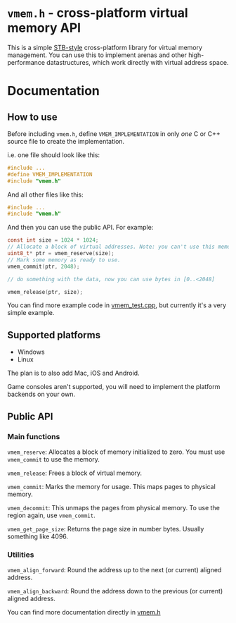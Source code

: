 # `vmem.h` - cross-platform virtual memory API
This is a simple [STB-style](https://github.com/nothings/stb/blob/master/docs/stb_howto.txt) cross-platform library for virtual memory management. You can use this to implement arenas and other high-performance datastructures, which work directly with virtual address space.

# Documentation
## How to use
Before including `vmem.h`, define `VMEM_IMPLEMENTATION` in only *one* C or C++ source file to create the implementation.

i.e. one file should look like this:
```c
#include ...
#define VMEM_IMPLEMENTATION
#include "vmem.h"
```
And all other files like this:
```c
#include ...
#include "vmem.h"
```
And then you can use the public API. For example:
```c
const int size = 1024 * 1024;
// Allocate a block of virtual addresses. Note: you can't use this memory *yet*.
uint8_t* ptr = vmem_reserve(size);
// Mark some memory as ready to use.
vmem_commit(ptr, 2048);

// do something with the data, now you can use bytes in [0..<2048]

vmem_release(ptr, size);
```

You can find more example code in [vmem_test.cpp](vmem_test.cpp), but currently it's a very simple example.

## Supported platforms
- Windows
- Linux

The plan is to also add Mac, iOS and Android.

Game consoles aren't supported, you will need to implement the platform backends on your own.

## Public API
### Main functions
`vmem_reserve`: Allocates a block of memory initialized to zero. You must use `vmem_commit` to use the memory.

`vmem_release`: Frees a block of virtual memory.

`vmem_commit`: Marks the memory for usage. This maps pages to physical memory.

`vmem_decommit`: This unmaps the pages from physical memory. To use the region again, use `vmem_commit`.

`vmem_get_page_size`: Returns the page size in number bytes. Usually something like 4096.

### Utilities

`vmem_align_forward`: Round the address up to the next (or current) aligned address.

`vmem_align_backward`: Round the address down to the previous (or current) aligned address.

You can find more documentation directly in [vmem.h](vmem.h)
